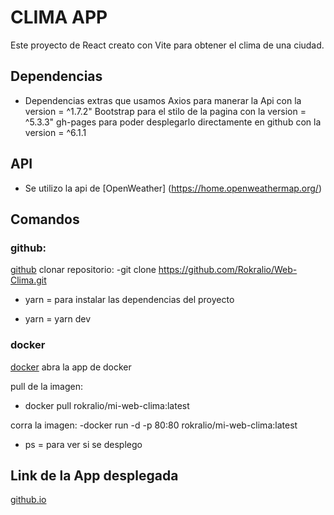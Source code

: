 # CLIMA APP

Este proyecto de React creato con Vite para obtener el clima de una ciudad.

## Dependencias
- Dependencias extras que usamos
Axios para manerar la Api con la version = ^1.7.2"
Bootstrap para el stilo de la pagina con la version = ^5.3.3"
gh-pages para poder desplegarlo directamente en github con la version = ^6.1.1

## API
- Se utilizo la api de [OpenWeather]
(https://home.openweathermap.org/)

## Comandos

### github:
[github](https://github.com/Rokralio/Web-Clima)
clonar repositorio:
-git clone https://github.com/Rokralio/Web-Clima.git

- yarn = para instalar las dependencias del proyecto

- yarn = yarn dev

### docker
[docker](https://hub.docker.com/r/rokralio/mi-web-clima)
abra la app de docker

pull de la imagen:
- docker pull rokralio/mi-web-clima:latest

corra la imagen:
-docker run -d -p 80:80 rokralio/mi-web-clima:latest

- ps = para ver si se desplego

## Link de la App desplegada

[github.io](https://rokralio.github.io/Web-Clima/)


